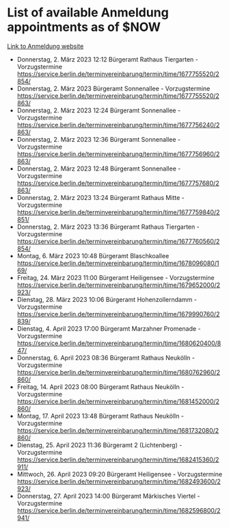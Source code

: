 # List of available Anmeldung appointments as of $NOW
[Link to Anmeldung website](https://service.berlin.de/terminvereinbarung/termin/tag.php?termin=1&anliegen[]=120686&dienstleisterlist=122210,122217,327316,122219,327312,122227,327314,122231,327346,122243,327348,122254,122252,329742,122260,329745,122262,329748,122271,327278,122273,327274,122277,327276,330436,122280,327294,122282,327290,122284,327292,122291,327270,122285,327266,122286,327264,122296,327268,150230,329760,122297,327286,122294,327284,122312,329763,122314,329775,122304,327330,122311,327334,122309,327332,317869,122281,327352,122279,329772,122283,122276,327324,122274,327326,122267,329766,122246,327318,122251,327320,122257,327322,122208,327298,122226,327300&herkunft=http%3A%2F%2Fservice.berlin.de%2Fdienstleistung%2F120686%2F)
- Donnerstag, 2. März 2023 12:12 Bürgeramt Rathaus Tiergarten - Vorzugstermine https://service.berlin.de/terminvereinbarung/termin/time/1677755520/2854/
- Donnerstag, 2. März 2023  Bürgeramt Sonnenallee - Vorzugstermine https://service.berlin.de/terminvereinbarung/termin/time/1677755520/2863/
- Donnerstag, 2. März 2023 12:24 Bürgeramt Sonnenallee - Vorzugstermine https://service.berlin.de/terminvereinbarung/termin/time/1677756240/2863/
- Donnerstag, 2. März 2023 12:36 Bürgeramt Sonnenallee - Vorzugstermine https://service.berlin.de/terminvereinbarung/termin/time/1677756960/2863/
- Donnerstag, 2. März 2023 12:48 Bürgeramt Sonnenallee - Vorzugstermine https://service.berlin.de/terminvereinbarung/termin/time/1677757680/2863/
- Donnerstag, 2. März 2023 13:24 Bürgeramt Rathaus Mitte - Vorzugstermine https://service.berlin.de/terminvereinbarung/termin/time/1677759840/2851/
- Donnerstag, 2. März 2023 13:36 Bürgeramt Rathaus Tiergarten - Vorzugstermine https://service.berlin.de/terminvereinbarung/termin/time/1677760560/2854/
- Montag, 6. März 2023 10:48 Bürgeramt Blaschkoallee https://service.berlin.de/terminvereinbarung/termin/time/1678096080/169/
- Freitag, 24. März 2023 11:00 Bürgeramt Heiligensee - Vorzugstermine https://service.berlin.de/terminvereinbarung/termin/time/1679652000/2923/
- Dienstag, 28. März 2023 10:06 Bürgeramt Hohenzollerndamm - Vorzugstermine https://service.berlin.de/terminvereinbarung/termin/time/1679990760/2839/
- Dienstag, 4. April 2023 17:00 Bürgeramt Marzahner Promenade - Vorzugstermine https://service.berlin.de/terminvereinbarung/termin/time/1680620400/847/
- Donnerstag, 6. April 2023 08:36 Bürgeramt Rathaus Neukölln - Vorzugstermine https://service.berlin.de/terminvereinbarung/termin/time/1680762960/2860/
- Freitag, 14. April 2023 08:00 Bürgeramt Rathaus Neukölln - Vorzugstermine https://service.berlin.de/terminvereinbarung/termin/time/1681452000/2860/
- Montag, 17. April 2023 13:48 Bürgeramt Rathaus Neukölln - Vorzugstermine https://service.berlin.de/terminvereinbarung/termin/time/1681732080/2860/
- Dienstag, 25. April 2023 11:36 Bürgeramt 2 (Lichtenberg) - Vorzugstermine https://service.berlin.de/terminvereinbarung/termin/time/1682415360/2911/
- Mittwoch, 26. April 2023 09:20 Bürgeramt Heiligensee - Vorzugstermine https://service.berlin.de/terminvereinbarung/termin/time/1682493600/2923/
- Donnerstag, 27. April 2023 14:00 Bürgeramt Märkisches Viertel - Vorzugstermine https://service.berlin.de/terminvereinbarung/termin/time/1682596800/2941/
